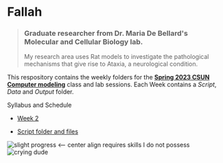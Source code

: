 # Fallah
>### Graduate researcher from Dr. Maria De Bellard's Molecular and Cellular Biology lab. 
>My research area uses Rat models to investigate the pathological mechanisms that give rise to Ataxia, a neurological condition.

This respository contains the weekly folders for the [**Spring 2023 CSUN Computer modeling**](https://github.com/Biol551-CSUN/Spring-2023/tree/main/Syllabus_and_Schedule) class and lab sessions.
Each Week contains a _Script_, _Data_ and _Output_ folder. 

Syllabus and Schedule

* [Week 2](https://github.com/rfallah23/first/tree/main/Week_02)

* [Script folder and files](https://github.com/rfallah23/first/tree/main/Week_02/scripts)

![slight progress](https://github.com/rfallah23/Images/blob/main/giphy.gif) <-- center align requires skills I do not possess ![crying dude](https://github.com/rfallah23/Images-GIFs/blob/main/crying%20man.gif)

